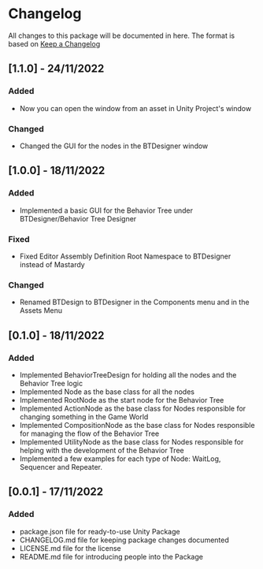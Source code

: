 # Changelog

All changes to this package will be documented in here. The format is based on [Keep a Changelog](http://keepachangelog.com/en/1.0.0/)

## [1.1.0] - 24/11/2022

### Added

- Now you can open the window from an asset in Unity Project's window

### Changed

- Changed the GUI for the nodes in the BTDesigner window


## [1.0.0] - 18/11/2022

### Added

- Implemented a basic GUI for the Behavior Tree under BTDesigner/Behavior Tree Designer

### Fixed

- Fixed Editor Assembly Definition Root Namespace to BTDesigner instead of Mastardy

### Changed

- Renamed BTDesign to BTDesigner in the Components menu and in the Assets Menu

## [0.1.0] - 18/11/2022

### Added

- Implemented BehaviorTreeDesign for holding all the nodes and the Behavior Tree logic
- Implemented Node as the base class for all the nodes
- Implemented RootNode as the start node for the Behavior Tree
- Implemented ActionNode as the base class for Nodes responsible for changing something in the Game World
- Implemented CompositionNode as the base class for Nodes responsible for managing the flow of the Behavior Tree
- Implemented UtilityNode as the base class for Nodes responsible for helping with the development of the Behavior Tree
- Implemented a few examples for each type of Node: WaitLog, Sequencer and Repeater.

## [0.0.1] - 17/11/2022

### Added

- package.json file for ready-to-use Unity Package
- CHANGELOG.md file for keeping package changes documented
- LICENSE.md file for the license
- README.md file for introducing people into the Package